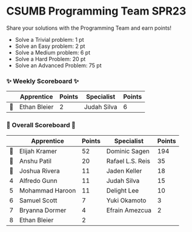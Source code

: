# CSUMB Programming Team SPR23

Share your solutions with the Programming Team and earn points!

- Solve a Trivial problem: 1 pt
- Solve an Easy problem: 2 pt
- Solve a Medium problem: 6 pt
- Solve a Hard Problem: 20 pt
- Solve an Advanced Problem: 75 pt

### ✨ Weekly Scoreboard ✨
| |Apprentice|Points|Specialist|Points|
|-------|-------|-------|-------|-------|
|🥇|Ethan Bleier|2|Judah Silva|6|

### 🏁 Overall Scoreboard 🏁
| |Apprentice|Points|Specialist|Points|
|-------|-------|-------|-------|-------|
|🥇|Elijah Kramer|52|Dominic Sagen|194|
|🥈|Anshu Patil|20|Rafael L.S. Reis|35|
|🥉|Joshua Rivera|11|Jaden Keller|18|
|4|Alfredo Gunn|11|Judah Silva|15|
|5|Mohammad Haroon|11|Delight Lee|10|
|6|Samuel Scott|7|Yuki Okamoto|3|
|7|Bryanna Dormer|4|Efrain Amezcua|2|
|8|Ethan Bleier|2| | |
